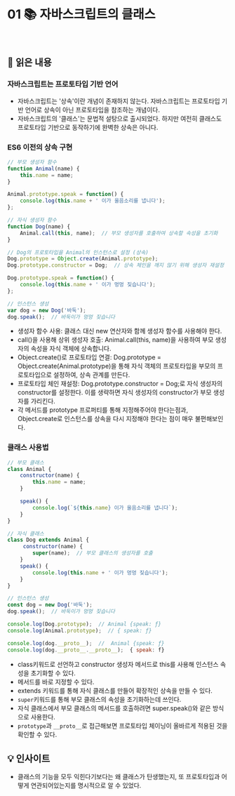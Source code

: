 # 01 📚 자바스크립트의 클래스

<br>

## 📝 읽은 내용

### 자바스크립트는 프로토타입 기반 언어
- 자바스크립트는 '상속'이란 개념이 존재하지 않는다. 자바스크립트는 프로토타입 기반 언어로 상속이 아닌 프로토타입을 참조하는 개념이다.
- 자바스크립트의 '클래스'는 문법적 설탕으로 출시되었다. 하지만 여전히 클래스도 프로토타입 기반으로 동작하기에 완벽한 상속은 아니다.


### ES6 이전의 상속 구현
```js
// 부모 생성자 함수
function Animal(name) {
    this.name = name;
}

Animal.prototype.speak = function() {
    console.log(this.name + ' 이가 울음소리를 냅니다');
};

// 자식 생성자 함수
function Dog(name) {
    Animal.call(this, name);  // 부모 생성자를 호출하여 상속할 속성을 초기화
}

// Dog의 프로토타입을 Animal의 인스턴스로 설정 (상속)
Dog.prototype = Object.create(Animal.prototype);
Dog.prototype.constructor = Dog;  // 상속 체인을 깨지 않기 위해 생성자 재설정

Dog.prototype.speak = function() {
    console.log(this.name + ' 이가 멍멍 짖습니다');
};

// 인스턴스 생성
var dog = new Dog('바둑');
dog.speak();  // 바둑이가 멍멍 짖습니다
```

- 생성자 함수 사용: 클래스 대신 new 연산자와 함께 생성자 함수를 사용해야 한다.
- call()을 사용해 상위 생성자 호출: Animal.call(this, name)을 사용하여 부모 생성자의 속성을 자식 객체에 상속합니다.
- Object.create()로 프로토타입 연결: Dog.prototype = Object.create(Animal.prototype)을 통해 자식 객체의 프로토타입을 부모의 프로토타입으로 설정하여, 상속 관계를 만든다.
- 프로토타입 체인 재설정: Dog.prototype.constructor = Dog;로 자식 생성자의 constructor를 설정한다. 이를 생략하면 자식 생성자의 constructor가 부모 생성자를 가리킨다.
- 각 메서드를 prototype 프로퍼티를 통해 지정해주어야 한다는점과, Object.create로 인스턴스를 상속을 다시 지정해야 한다는 점이 매우 불편해보인다.

### 클래스 사용법

```js
// 부모 클래스
class Animal {
    constructor(name) {
        this.name = name;
    }

    speak() {
        console.log(`${this.name} 이가 울음소리를 냅니다`);
    }
}

// 자식 클래스
class Dog extends Animal {
     constructor(name) {
        super(name);  // 부모 클래스의 생성자를 호출
    }
   	speak() {
        console.log(this.name + ' 이가 멍멍 짖습니다');
    }
}

// 인스턴스 생성
const dog = new Dog('바둑');
dog.speak();  // 바둑이가 멍멍 짖습니다

console.log(Dog.prototype);  // Animal {speak: ƒ}
console.log(Animal.prototype);  // { speak: ƒ}

console.log(dog.__proto__);  //  Animal {speak: ƒ}
console.log(dog.__proto__.__proto__);  { speak: f}
```

- class키워드로 선언하고 constructor 생성자 메서드로 this를 사용해 인스턴스 속성을 초기화할 수 있다.
- 메서드를 바로 지정할 수 있다.
- extends 키워드를 통해 자식 클래스를 만들어 확장적인 상속을 만들 수 있다.
- `super`키워드를 통해 부모 클래스의 속성을 초기화하는데 쓰인다.
- 자식 클래스에서 부모 클래스의 메서드를 호출하려면 super.speak()와 같은 방식으로 사용한다.
- `prototype`과 `__proto__`로 접근해보면 프로토타입 체이닝이 올바르게 적용된 것을 확인할 수 있다.

## 💡 인사이트
- 클래스의 기능을 모두 익힌다기보다는 왜 클래스가 탄생했는지, 또 프로토타입과 어떻게 연관되어있는지를 명시적으로 알 수 있었다.
